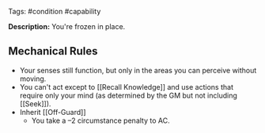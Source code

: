 Tags: #condition #capability

**Description:** You're frozen in place.
## Mechanical Rules

- Your senses still function, but only in the areas you can perceive without moving.
- You can't act except to [[Recall Knowledge]] and use actions that require only your mind (as determined by the GM but not including [[Seek]]).  
- Inherit [[Off-Guard]]
	- You take a –2 circumstance penalty to AC.